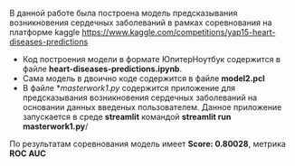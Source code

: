 В данной работе была построена модель предсказывания возникновения сердечных заболеваний в рамках соревнования на платформе kaggle
https://www.kaggle.com/competitions/yap15-heart-diseases-predictions

- Код построения модели в формате ЮпитерНоутбук содержится в файле **heart-diseases-predictions.ipynb**.
- Сама модель в двоично коде содержится в файле **model2.pcl**
- В файле **masterwork1.py* содержится приложение для предсказывания возникновения сердечных заболеваний на основании данных введеных пользователем.
Данное приложение запускается в среде **streamlit** командой **streamlit run masterwork1.py**/

По результатам соревнования модель имеет **Score: 0.80028**, метрика **ROC AUC**


